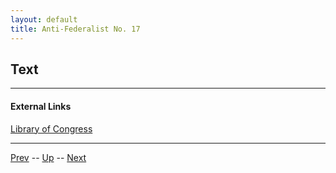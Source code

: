 ```yaml
---
layout: default
title: Anti-Federalist No. 17
---
```


## Text

---
#### External Links
[Library of Congress]()

---

[Prev](16.md) -- [Up](README.md) -- [Next](18.md)
